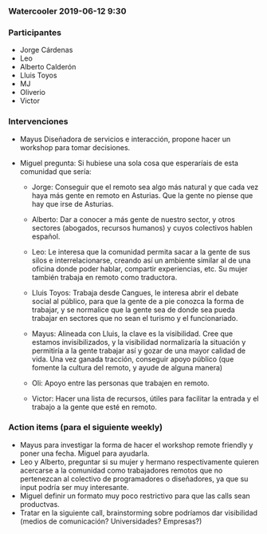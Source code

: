 ### Watercooler 2019-06-12 9:30

### Participantes

- Jorge Cárdenas
- Leo
- Alberto Calderón
- Lluis Toyos
- MJ
- Oliverio
- Victor

### Intervenciones

* Mayus Diseñadora de servicios e interacción, propone hacer un workshop para tomar decisiones.

* Miguel pregunta: Si hubiese una sola cosa que esperaríais de esta comunidad que sería:

   - Jorge: Conseguir que el remoto sea algo más natural y que cada vez haya más gente en remoto en Asturias. Que la gente no piense que hay que irse de Asturias.

   - Alberto: Dar a conocer a más gente de nuestro sector, y otros sectores (abogados, recursos humanos) y cuyos colectivos hablen español.

   - Leo: Le interesa que la comunidad permita sacar a la gente de sus silos e interrelacionarse, creando así un ambiente similar al de una oficina donde poder hablar, compartir experiencias, etc. Su mujer también trabaja en remoto como traductora.

   - Lluis Toyos: Trabaja desde Cangues, le interesa abrir el debate social al público, para que la gente de a pie conozca la forma de trabajar, y se normalice que la gente sea de donde sea pueda trabajar en sectores que no sean el turismo y el funcionariado.

   - Mayus: Alineada con Lluis, la clave es la visibilidad. Cree que estamos invisibilizados, y la visibilidad normalizaría la situación y permitiría a la gente trabajar así y gozar de una mayor calidad de vida. Una vez ganada tracción, conseguir apoyo público (que fomente la cultura del remoto, y ayude de alguna manera)

   - Oli: Apoyo entre las personas que trabajen en remoto.

   - Victor: Hacer una lista de recursos, útiles para facilitar la entrada y el trabajo a la gente que esté en remoto.


### Action items (para el siguiente weekly)

* Mayus para investigar la forma de hacer el workshop remote friendly y poner una fecha. Miguel para ayudarla.
* Leo y Alberto, preguntar si su mujer y hermano respectivamente quieren acercarse a la comunidad como trabajadores remotos que no pertenezcan al colectivo de programadores o diseñadores, ya que su input podría ser muy interesante.
* Miguel definir un formato muy poco restrictivo para que las calls sean productvas.
* Tratar en la siguiente call, brainstorming sobre podríamos dar visibilidad (medios de comunicación? Universidades? Empresas?)